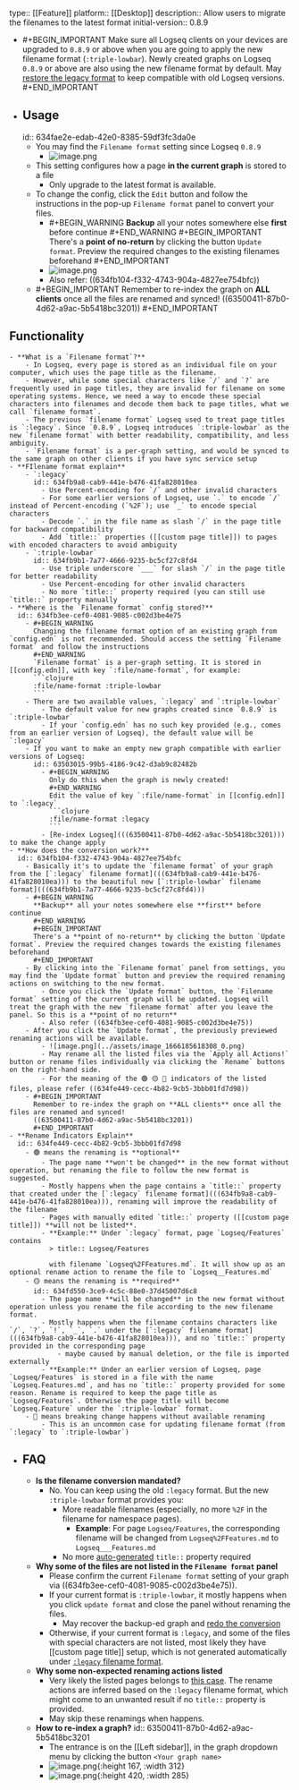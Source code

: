 type:: [[Feature]]
platform:: [[Desktop]]
description:: Allow users to migrate the filenames to the latest format
initial-version:: 0.8.9

- #+BEGIN_IMPORTANT
  Make sure all Logseq clients on your devices are upgraded to `0.8.9` or above when you are going to apply the new filename format (`:triple-lowbar`). 
  Newly created graphs on Logseq `0.8.9` or above are also using the new filename format by default. May [restore the legacy format](((63503015-99b5-4186-9c42-d3ab9c82482b))) to keep compatible with old Logseq versions.
  #+END_IMPORTANT
- ## Usage
  id:: 634fae2e-edab-42e0-8385-59df3fc3da0e
	- You may find the `Filename format` setting since Logseq `0.8.9`
		- ![image.png](../assets/image_1666165908432_0.png)
	- This setting configures how a page **in the current graph** is stored to a file
		- Only upgrade to the latest format is available.
	- To change the config, click the `Edit` button and follow the instructions in the pop-up `Filename format` panel to convert your files.
		- #+BEGIN_WARNING
		  **Backup** all your notes somewhere else **first** before continue 
		  #+END_WARNING
		  #+BEGIN_IMPORTANT
		  There's a **point of no-return** by clicking the button `Update format`. Preview the required changes to the existing filenames beforehand
		  #+END_IMPORTANT
		- ![image.png](../assets/image_1666170051566_0.png)
		- Also refer: ((634fb104-f332-4743-904a-4827ee754bfc))
	- #+BEGIN_IMPORTANT
	  Remember to re-index the graph on **ALL clients** once all the files are renamed and synced!
	  ((63500411-87b0-4d62-a9ac-5b5418bc3201))
	  #+END_IMPORTANT
## Functionality
	- **What is a `Filename format`?**
		- In Logseq, every page is stored as an individual file on your computer, which uses the page title as the filename.
		- However, while some special characters like `/` and `?` are frequently used in page titles, they are invalid for filename on some operating systems. Hence, we need a way to encode these special characters into filenames and decode them back to page titles, what we call `filename format`.
		- The previous `filename format` Logseq used to treat page titles is `:legacy`. Since `0.8.9`, Logseq introduces `:triple-lowbar` as the new `filename format` with better readability, compatibility, and less ambiguity.
		- `Filename format` is a per-graph setting, and would be synced to the same graph on other clients if you have sync service setup
	- **FIlename format explain**
		- `:legacy`
		  id:: 634fb9a8-cab9-441e-b476-41fa828010ea
			- Use Percent-encoding for `/` and other invalid characters
			- For some earlier versions of Logseq, use `.` to encode `/` instead of Percent-encoding (`%2F`); use `_` to encode special characters
			- Decode `.` in the file name as slash `/` in the page title for backward compatibility
			- Add `title::` properties ([[custom page title]]) to pages with encoded characters to avoid ambiguity
		- `:triple-lowbar`
		  id:: 634fb9b1-7a77-4666-9235-bc5cf27c8fd4
			- Use triple underscore `___` for slash `/` in the page title for better readability
			- Use Percent-encoding for other invalid characters
			- No more `title::` property required (you can still use `title::` property manually
	- **Where is the `Filename format` config stored?**
	  id:: 634fb3ee-cef0-4081-9085-c002d3be4e75
		- #+BEGIN_WARNING
		  Changing the filename format option of an existing graph from `config.edn` is not recommended. Should access the setting `Filename format` and follow the instructions 
		  #+END_WARNING
		  `Filename format` is a per-graph setting. It is stored in [[config.edn]], with key `:file/name-format`, for example:
		  ```clojure
		  :file/name-format :triple-lowbar
		  ```
		- There are two available values, `:legacy` and `:triple-lowbar`
			- The default value for new graphs created since `0.8.9` is `:triple-lowbar`
			- If your `config.edn` has no such key provided (e.g., comes from an earlier version of Logseq), the default value will be `:legacy`
		- If you want to make an empty new graph compatible with earlier versions of Logseq:
		  id:: 63503015-99b5-4186-9c42-d3ab9c82482b
			- #+BEGIN_WARNING
			  Only do this when the graph is newly created!
			  #+END_WARNING
			  Edit the value of key `:file/name-format` in [[config.edn]] to `:legacy`
			  ```clojure
			  :file/name-format :legacy
			  ```
			- [Re-index Logseq](((63500411-87b0-4d62-a9ac-5b5418bc3201))) to make the change apply
	- **How does the conversion work?**
	  id:: 634fb104-f332-4743-904a-4827ee754bfc
		- Basically it's to update the `filename format` of your graph from the [`:legacy` filename format](((634fb9a8-cab9-441e-b476-41fa828010ea))) to the beautiful new [`:triple-lowbar` filename format](((634fb9b1-7a77-4666-9235-bc5cf27c8fd4)))
		- #+BEGIN_WARNING
		  **Backup** all your notes somewhere else **first** before continue 
		  #+END_WARNING
		  #+BEGIN_IMPORTANT
		  There's a **point of no-return** by clicking the button `Update format`. Preview the required changes towards the existing filenames beforehand
		  #+END_IMPORTANT
		- By clicking into the `Filename format` panel from settings, you may find the `Update format` button and preview the required renaming actions on switching to the new format.
			- Once you click the `Update format` button, the `Filename format` setting of the current graph will be updated. Logseq will treat the graph with the new `filename format` after you leave the panel. So this is a **point of no return**
			- Also refer ((634fb3ee-cef0-4081-9085-c002d3be4e75))
		- After you click the `Update format`, the previously previewed renaming actions will be available.
			- ![image.png](../assets/image_1666185618308_0.png)
			- May rename all the listed files via the `Apply all Actions!` button or rename files individually via clicking the `Rename` buttons on the right-hand side.
			- For the meaning of the 🟢 🟡 🔴 indicators of the listed files, please refer ((634fe449-cecc-4b82-9cb5-3bbb01fd7d98))
		- #+BEGIN_IMPORTANT
		  Remember to re-index the graph on **ALL clients** once all the files are renamed and synced!
		  ((63500411-87b0-4d62-a9ac-5b5418bc3201))
		  #+END_IMPORTANT
	- **Rename Indicators Explain**
	  id:: 634fe449-cecc-4b82-9cb5-3bbb01fd7d98
		- 🟢 means the renaming is **optional**
			- The page name **won't be changed** in the new format without operation, but renaming the file to follow the new format is suggested.
			- Mostly happens when the page contains a `title::` property that created under the [`:legacy` filename format](((634fb9a8-cab9-441e-b476-41fa828010ea))), renaming will improve the readability of the filename
			- Pages with manually edited `title::` property ([[custom page title]]) **will not be listed**.
			- **Example:** Under `:legacy` format, page `Logseq/Features` contains
			  > title:: Logseq/Features
			  
			  with filename `Logseq%2FFeatures.md`. It will show up as an optional rename action to rename the file to `Logseq__Features.md`
		- 🟡 means the renaming is **required**
		  id:: 634fd550-3ce9-4c5c-88e0-37d45007d6c8
			- The page name **will be changed** in the new format without operation unless you rename the file according to the new filename format.
			- Mostly happens when the filename contains characters like `/`, `?`, `!`, `_`, `.` under the [`:legacy` filename format](((634fb9a8-cab9-441e-b476-41fa828010ea))), and no `title::` property provided in the corresponding page
				- maybe caused by manual deletion, or the file is imported externally
			- **Example:** Under an earlier version of Logseq, page `Logseq/Features` is stored in a file with the name `Logseq.Features.md`, and has no `title::` property provided for some reason. Rename is required to keep the page title as `Logseq/Features`. Otherwise the page title will become `Logseq.Feature` under the `:triple-lowbar` format.
		- 🔴 means breaking change happens without available renaming
			- This is an uncommon case for updating filename format (from `:legacy` to `:triple-lowbar`)
- ## FAQ
	- **Is the filename conversion mandated?**
		- No. You can keep using the old `:legacy` format. But the new `:triple-lowbar` format provides you:
			- More readable filenames (especially, no more `%2F` in the filename for namespace pages).
				- **Example**: For page `Logseq/Features`, the corresponding filename will be changed from `Logseq%2FFeatures.md` to `Logseq___Features.md`
			- No more [auto-generated](((634faa53-1294-4fc8-8343-e2edc39eb755))) `title::` property required
	- **Why some of the files are not listed in the `Filename format` panel**
		- Please confirm the current `Filename format` setting of your graph via ((634fb3ee-cef0-4081-9085-c002d3be4e75)).
		- If your current format is `:triple-lowbar`, it mostly happens when you click `update format` and close the panel without renaming the files.
			- May recover the backup-ed graph and [redo the conversion](((634fb104-f332-4743-904a-4827ee754bfc)))
		- Otherwise, if your current format is `:legacy`, and some of the files with special characters are not listed, most likely they have [[custom page title]] setup, which is not generated automatically under [`:legacy` filename format](((634fb9a8-cab9-441e-b476-41fa828010ea))).
	- **Why some non-expected renaming actions listed**
		- Very likely the listed pages belongs to [this case](((634fd550-3ce9-4c5c-88e0-37d45007d6c8))). The rename actions are inferred based on the `:legacy` filename format, which might come to an unwanted result if no `title::` property is provided.
		- May skip these renamings when happens.
	- **How to re-index a graph?**
	  id:: 63500411-87b0-4d62-a9ac-5b5418bc3201
		- The entrance is on the [[Left sidebar]], in the graph dropdown menu by clicking the button `<Your graph name>`
		- ![image.png](../assets/image_1666188586117_0.png){:height 167, :width 312}
		- ![image.png](../assets/image_1666188369625_0.png){:height 420, :width 285}
